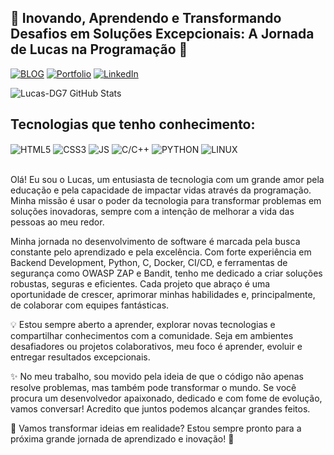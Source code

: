 ## 🌟 Inovando, Aprendendo e Transformando Desafios em Soluções Excepcionais: A Jornada de Lucas na Programação 🚀

[![BLOG](https://img.shields.io/badge/BLOGGER-D2691E?style=for-the-badge&logo=BLOGGER&logoColor=white)](http://dev-dg7.blogspot.com/)
[![Portfolio](https://img.shields.io/badge/PORTFOLIO-0000FF?style=for-the-badge&logo=PORTFOLIO&logoColor=white)](https://dg7-pfo.netlify.app/)
[![LinkedIn](https://img.shields.io/badge/LinkedIn-9146FF?style=for-the-badge&logo=LinkedIn&logoColor=white)](https://www.linkedin.com/in/dev-dg7-37l1u9)

![Lucas-DG7 GitHub Stats](https://github-readme-stats.vercel.app/api?username=Lucas-DG7&show_icons=true&theme=tokyonight&count_private=true)

## Tecnologias que tenho conhecimento:

<div style="display: inline_block">
  <img align="center" alt="HTML5" src="https://img.shields.io/badge/HTML5-0000CD?style=for-the-badge&logo=HTML5&logoColor=white" />
  <img align="center" alt="CSS3" src="https://img.shields.io/badge/CSS3-FF4500?style=for-the-badge&logo=CSS3&logoColor=white" />
  <img align="center" alt="JS" src="https://img.shields.io/badge/JAVASCRIPT-F7DF1E?style=for-the-badge&logo=JAVASCRIPT&logoColor=000000" />
  <img align="center" alt="C/C++" src="https://img.shields.io/badge/C/C++-007ACC?style=for-the-badge&logo=C/C++&logoColor=white" />
  <img align="center" alt="PYTHON" src="https://img.shields.io/badge/PYTHON-00FF00?style=for-the-badge&logo=PYTHON&logoColor=0000FF" />
  <img align="center" alt="LINUX" src="https://img.shields.io/badge/LINUX-000000?style=for-the-badge&logo=LINUX&logoColor=Black" />
</div><br/>

Olá! Eu sou o Lucas, um entusiasta de tecnologia com um grande amor pela educação e pela capacidade de impactar vidas através da programação. Minha missão é usar o poder da tecnologia para transformar problemas em soluções inovadoras, sempre com a intenção de melhorar a vida das pessoas ao meu redor.

 Minha jornada no desenvolvimento de software é marcada pela busca constante pelo aprendizado e pela excelência. Com forte experiência em Backend Development, Python, C, Docker, CI/CD, e ferramentas de segurança como OWASP ZAP e Bandit, tenho me dedicado a criar soluções robustas, seguras e eficientes. Cada projeto que abraço é uma oportunidade de crescer, aprimorar minhas habilidades e, principalmente, de colaborar com equipes fantásticas.

💡 Estou sempre aberto a aprender, explorar novas tecnologias e compartilhar conhecimentos com a comunidade. Seja em ambientes desafiadores ou projetos colaborativos, meu foco é aprender, evoluir e entregar resultados excepcionais.

✨ No meu trabalho, sou movido pela ideia de que o código não apenas resolve problemas, mas também pode transformar o mundo. Se você procura um desenvolvedor apaixonado, dedicado e com fome de evolução, vamos conversar! Acredito que juntos podemos alcançar grandes feitos.

🔗 Vamos transformar ideias em realidade? Estou sempre pronto para a próxima grande jornada de aprendizado e inovação! 🚀

